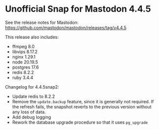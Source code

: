 # Unofficial Snap for Mastodon 4.4.5

See the release notes for Mastodon: https://github.com/mastodon/mastodon/releases/tag/v4.4.5

This release also includes:

* ffmpeg 8.0
* libvips 8.17.2
* nginx 1.29.1
* node 20.19.5
* postgres 17.6
* redis 8.2.2
* ruby 3.4.4

Changelog for 4.4.5snap2:

* Update redis to 8.2.2
* Remove the `update.backup` feature, since it is generally not required. If the refresh fails, the snapshot reverts to the previous version without any loss of data.
* Add debug logging
* Rework the database upgrade procedure so that it uses `pg_upgrade`
